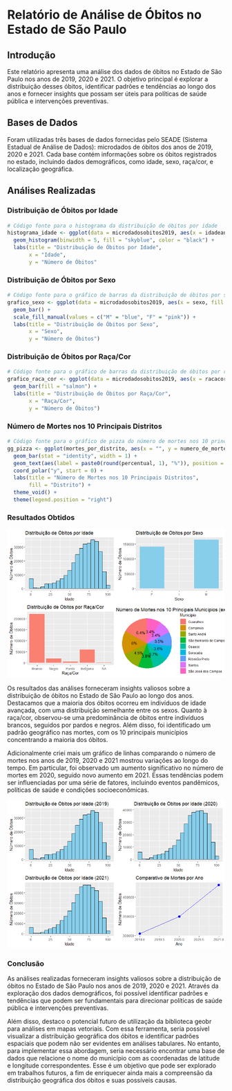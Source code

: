 # Relatório de Análise de Óbitos no Estado de São Paulo

## Introdução

Este relatório apresenta uma análise dos dados de óbitos no Estado de São Paulo nos anos de 2019, 2020 e 2021. O objetivo principal é explorar a distribuição desses óbitos, identificar padrões e tendências ao longo dos anos e fornecer insights que possam ser úteis para políticas de saúde pública e intervenções preventivas.

## Bases de Dados

Foram utilizadas três bases de dados fornecidas pelo SEADE (Sistema Estadual de Análise de Dados): microdados de óbitos dos anos de 2019, 2020 e 2021. Cada base contém informações sobre os óbitos registrados no estado, incluindo dados demográficos, como idade, sexo, raça/cor, e localização geográfica.

## Análises Realizadas

### Distribuição de Óbitos por Idade

```R
# Código fonte para o histograma da distribuição de óbitos por idade
histograma_idade <- ggplot(data = microdadosobitos2019, aes(x = idadeanos)) +
  geom_histogram(binwidth = 5, fill = "skyblue", color = "black") +
  labs(title = "Distribuição de Óbitos por Idade",
       x = "Idade",
       y = "Número de Óbitos"
```

### Distribuição de Óbitos por Sexo
```R
# Código fonte para o gráfico de barras da distribuição de óbitos por sexo
grafico_sexo <- ggplot(data = microdadosobitos2019, aes(x = sexo, fill = sexo)) +
  geom_bar() +
  scale_fill_manual(values = c("M" = "blue", "F" = "pink")) +
  labs(title = "Distribuição de Óbitos por Sexo",
       x = "Sexo",
       y = "Número de Óbitos")
```

### Distribuição de Óbitos por Raça/Cor
```R
# Código fonte para o gráfico de barras da distribuição de óbitos por raça/cor
grafico_raca_cor <- ggplot(data = microdadosobitos2019, aes(x = racacor)) +
  geom_bar(fill = "salmon") +
  labs(title = "Distribuição de Óbitos por Raça/Cor",
       x = "Raça/Cor",
       y = "Número de Óbitos")
```

### Número de Mortes nos 10 Principais Distritos
```R
# Código fonte para o gráfico de pizza do número de mortes nos 10 principais municípios
gg_pizza <- ggplot(mortes_por_distrito, aes(x = "", y = numero_de_mortes, fill = nome_distrito)) +
  geom_bar(stat = "identity", width = 1) +
  geom_text(aes(label = paste0(round(percentual, 1), "%")), position = position_stack(vjust = 0.5)) +
  coord_polar("y", start = 0) +
  labs(title = "Número de Mortes nos 10 Principais Distritos",
       fill = "Distrito") +
  theme_void() +
  theme(legend.position = "right")
```
### Resultados Obtidos
![Painel reunindo os resultados obtidos](f3b8c301-ce64-46ba-aa16-41f6c90b8c5b.png)

Os resultados das análises forneceram insights valiosos sobre a distribuição de óbitos no Estado de São Paulo ao longo dos anos. Destacamos que a maioria dos óbitos ocorreu em indivíduos de idade avançada, com uma distribuição semelhante entre os sexos. Quanto à raça/cor, observou-se uma predominância de óbitos entre indivíduos brancos, seguidos por pardos e negros. Além disso, foi identificado um padrão geográfico nas mortes, com os 10 principais municípios concentrando a maioria dos óbitos.

Adicionalmente criei mais um gráfico de linhas comparando o número de mortes nos anos de 2019, 2020 e 2021 mostrou variações ao longo do tempo. Em particular, foi observado um aumento significativo no número de mortes em 2020, seguido novo aumento  em 2021. Essas tendências podem ser influenciadas por uma série de fatores, incluindo eventos pandêmicos, políticas de saúde e condições socioeconômicas.

![número de mortes nos anos de 2019, 2020 e 2021](Rplot01.png)


### Conclusão
As análises realizadas forneceram insights valiosos sobre a distribuição de óbitos no Estado de São Paulo nos anos de 2019, 2020 e 2021. Através da exploração dos dados demográficos, foi possível identificar padrões e tendências que podem ser fundamentais para direcionar políticas de saúde pública e intervenções preventivas.

Além disso, destaco o potencial futuro de utilização da biblioteca geobr para análises em mapas vetoriais. Com essa ferramenta, seria possível visualizar a distribuição geográfica dos óbitos e identificar padrões espaciais que podem não ser evidentes em análises tabulares. No entanto, para implementar essa abordagem, seria necessário encontrar uma base de dados que relacione o nome do município com as coordenadas de latitude e longitude correspondentes. Esse é um objetivo que pode ser explorado em trabalhos futuros, a fim de enriquecer ainda mais a compreensão da distribuição geográfica dos óbitos e suas possíveis causas.
